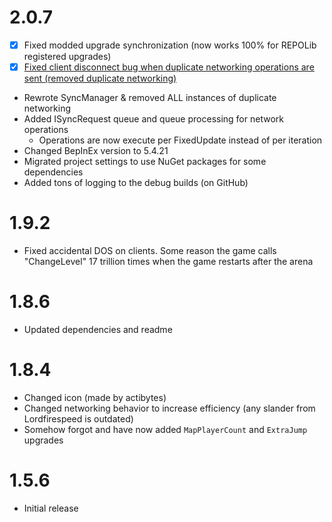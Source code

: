 # 2.0.7
- [x] Fixed modded upgrade synchronization (now works 100% for REPOLib registered upgrades)
- [x] [Fixed client disconnect bug when duplicate networking operations are sent (removed duplicate networking)](#2)
- Rewrote SyncManager & removed ALL instances of duplicate networking
- Added ISyncRequest queue and queue processing for network operations
  - Operations are now execute per FixedUpdate instead of per iteration
- Changed BepInEx version to 5.4.21
- Migrated project settings to use NuGet packages for some dependencies
- Added tons of logging to the debug builds (on GitHub)

# 1.9.2
- Fixed accidental DOS on clients. Some reason the game calls "ChangeLevel" 17 trillion times when the game restarts after the arena

# 1.8.6
- Updated dependencies and readme

# 1.8.4
- Changed icon (made by actibytes)
- Changed networking behavior to increase efficiency (any slander from Lordfirespeed is outdated)
- Somehow forgot and have now added `MapPlayerCount` and `ExtraJump` upgrades

# 1.5.6
- Initial release